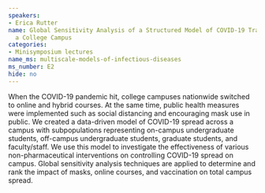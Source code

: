 ```yaml
---
speakers:
- Erica Rutter
name: Global Sensitivity Analysis of a Structured Model of COVID-19 Transmission on
  a College Campus
categories:
- Minisymposium lectures
name_ms: multiscale-models-of-infectious-diseases
ms_number: E2
hide: no
---
```

When the COVID-19 pandemic hit, college campuses nationwide switched to online and hybrid courses. At the same time, public health measures were implemented such as social distancing and encouraging mask use in public. We created a data-driven model of COVID-19 spread across a campus with subpopulations representing on-campus undergraduate students, off-campus undergraduate students, graduate students, and faculty/staff. We use this model to investigate the effectiveness of various non-pharmaceutical interventions on controlling COVID-19 spread on campus. Global sensitivity analysis techniques are applied to determine and rank the impact of masks, online courses, and vaccination on total campus spread.
